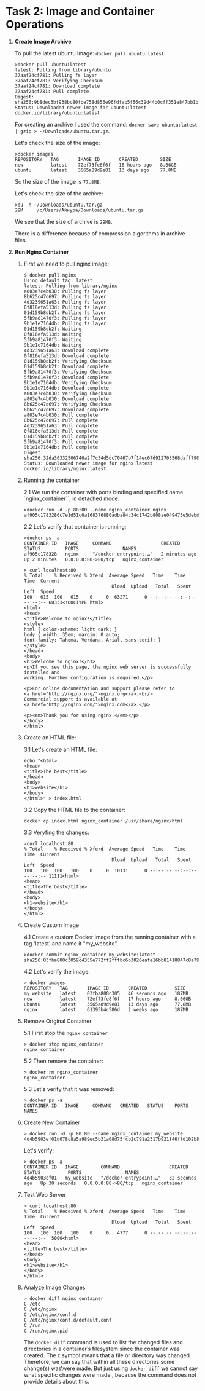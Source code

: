 # Task 2: Image and Container Operations

1. **Create Image Archive**

    To pull the latest ubuntu image: `docker pull ubuntu:latest`

    ```
    >docker pull ubuntu:latest
    latest: Pulling from library/ubuntu
    37aaf24cf781: Pulling fs layer
    37aaf24cf781: Verifying Checksum
    37aaf24cf781: Download complete
    37aaf24cf781: Pull complete
    Digest: sha256:9b8dec3bf938bc80fbe758d856e96fdfab5f56c39d44b0cff351e847bb1b01ea
    Status: Downloaded newer image for ubuntu:latest
    docker.io/library/ubuntu:latest
    ```

    For creating an archive I used the command: `docker save ubuntu:latest | gzip > ~/Downloads/ubuntu.tar.gz`.

    Let's check the size of the image:

    ```
    >docker images
    REPOSITORY   TAG       IMAGE ID       CREATED        SIZE
    new          latest    72ef73fe8f6f   16 hours ago   8.66GB
    ubuntu       latest    3565a89d9e81   13 days ago    77.8MB
    ```
    
    So the size of the image is `77.8MB`.

    Let's check the size of the archive:

    ```
    >du -h ~/Downloads/ubuntu.tar.gz
    29M     /c/Users/Айнура/Downloads/ubuntu.tar.gz
    ```

    We see that the size of archive is `29MB`.

    There is a difference because of compression algorithms in archive files.

2. **Run Nginx Container**

    1. First we need to pull nginx image:

        ```
        $ docker pull nginx
        Using default tag: latest
        latest: Pulling from library/nginx
        a803e7c4b030: Pulling fs layer
        8b625c47d697: Pulling fs layer
        4d3239651a63: Pulling fs layer
        0f816efa513d: Pulling fs layer
        01d159b8db2f: Pulling fs layer
        5fb9a81470f3: Pulling fs layer
        9b1e1e7164db: Pulling fs layer
        01d159b8db2f: Waiting
        0f816efa513d: Waiting
        5fb9a81470f3: Waiting
        9b1e1e7164db: Waiting
        4d3239651a63: Download complete
        0f816efa513d: Download complete
        01d159b8db2f: Verifying Checksum
        01d159b8db2f: Download complete
        5fb9a81470f3: Verifying Checksum
        5fb9a81470f3: Download complete
        9b1e1e7164db: Verifying Checksum
        9b1e1e7164db: Download complete
        a803e7c4b030: Verifying Checksum
        a803e7c4b030: Download complete
        8b625c47d697: Verifying Checksum
        8b625c47d697: Download complete
        a803e7c4b030: Pull complete
        8b625c47d697: Pull complete
        4d3239651a63: Pull complete
        0f816efa513d: Pull complete
        01d159b8db2f: Pull complete
        5fb9a81470f3: Pull complete
        9b1e1e7164db: Pull complete
        Digest: sha256:32da30332506740a2f7c34d5dc70467b7f14ec67d912703568daff790ab3f755
        Status: Downloaded newer image for nginx:latest
        docker.io/library/nginx:latest
        ```

    2. Running the container
    
        2.1 We run the container with ports binding and specified name `nginx_container``, in detached mode:

        ```
        >docker run -d -p 80:80 --name nginx_container nginx
        af905c1783280c7e1d51c0a168376880adba84c34c1742b808ae049473e5debd
        ```

        2.2 Let's verify that container is running:

        ```
        >docker ps -a
        CONTAINER ID   IMAGE     COMMAND                  CREATED         STATUS         PORTS                NAMES
        af905c178328   nginx     "/docker-entrypoint.…"   2 minutes ago   Up 2 minutes   0.0.0.0:80->80/tcp   nginx_container
        ```

        ```
        > curl localhost:80
        % Total    % Received % Xferd  Average Speed   Time    Time     Time  Current
                                        Dload  Upload   Total   Spent    Left  Speed
        100   615  100   615    0     0  63271      0 --:--:-- --:--:-- --:--:-- 68333<!DOCTYPE html>
        <html>
        <head>
        <title>Welcome to nginx!</title>
        <style>
        html { color-scheme: light dark; }
        body { width: 35em; margin: 0 auto;
        font-family: Tahoma, Verdana, Arial, sans-serif; }
        </style>
        </head>
        <body>
        <h1>Welcome to nginx!</h1>
        <p>If you see this page, the nginx web server is successfully installed and
        working. Further configuration is required.</p>

        <p>For online documentation and support please refer to
        <a href="http://nginx.org/">nginx.org</a>.<br/>
        Commercial support is available at
        <a href="http://nginx.com/">nginx.com</a>.</p>

        <p><em>Thank you for using nginx.</em></p>
        </body>
        </html>
        ```

    3. Create an HTML file:

        3.1 Let's create an HTML file:

        ```
        echo "<html>
        <head>
        <title>The best</title>
        </head>
        <body>
        <h1>website</h1>
        </body>
        </html>" > index.html
        ```

        3.2 Copy the HTML file to the container:

        `docker cp index.html nginx_container:/usr/share/nginx/html`

        3.3 Veryfing the changes:

        ```
        >curl localhost:80
        % Total    % Received % Xferd  Average Speed   Time    Time     Time  Current
                                        Dload  Upload   Total   Spent    Left  Speed
        100   100  100   100    0     0  10131      0 --:--:-- --:--:-- --:--:-- 11111<html>
        <head>
        <title>The best</title>
        </head>
        <body>
        <h1>website</h1>
        </body>
        </html>
        ```

    4. Create Custom Image

        4.1 Create a custom Docker image from the running container with a tag 'latest' and name it "my_website".

        ```
        >docker commit nginx_container my_website:latest
        sha256:03fba800c3059c4355e772ff2fffbc6b3026eafe16bb81418847c8a798b63771
        ```

        4.2 Let's verify the image:

        ```
        > docker images
        REPOSITORY   TAG       IMAGE ID       CREATED          SIZE
        my_website   latest    03fba800c305   46 seconds ago   187MB
        new          latest    72ef73fe8f6f   17 hours ago     8.66GB
        ubuntu       latest    3565a89d9e81   13 days ago      77.8MB
        nginx        latest    61395b4c586d   2 weeks ago      187MB
        ```

    5. Remove Original Container

        5.1 First stop the `nginx_container`

        ```
        > docker stop nginx_container
        nginx_container
        ```

        5.2 Then remove the container:

        ```
        > docker rm nginx_container
        nginx_container
        ```

        5.3 Let's verify that it was removed:

        ```
        > docker ps -a
        CONTAINER ID   IMAGE     COMMAND   CREATED   STATUS    PORTS     NAMES
        ```

    6.  Create New Container

        ```
        > docker run -d -p 80:80 --name nginx_container my_website
        4d4b5903ef01d078c8a5a989ec5b31a08d75fcb2c791a2517b921f46ffd102b8
        ```

        Let's verify:

        ```
        > docker ps -a
        CONTAINER ID   IMAGE        COMMAND                  CREATED          STATUS          PORTS                NAMES
        4d4b5903ef01   my_website   "/docker-entrypoint.…"   32 seconds ago   Up 30 seconds   0.0.0.0:80->80/tcp   nginx_container
        ```

    7. Test Web Server

        ```
        > curl localhost:80
        % Total    % Received % Xferd  Average Speed   Time    Time     Time  Current
                                        Dload  Upload   Total   Spent    Left  Speed
        100   100  100   100    0     0   4777      0 --:--:-- --:--:-- --:--:--  5000<html>
        <head>
        <title>The best</title>
        </head>
        <body>
        <h1>website</h1>
        </body>
        </html>
        ```    

    8. Analyze Image Changes

        ```
        > docker diff nginx_container
        C /etc
        C /etc/nginx
        C /etc/nginx/conf.d
        C /etc/nginx/conf.d/default.conf
        C /run
        C /run/nginx.pid
        ```

        The `docker diff` command is used to list the changed files and directories in a container᾿s filesystem since the container was created. The `C` symbol means that a file or directory was changed. Therefore, we can say that within all these directories some change(s) was\were made. But just using `docker diff` we cannot say what specific changes were made , because the command does not provide details about this.
